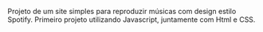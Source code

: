 Projeto de um site simples para reproduzir músicas com design estilo Spotify.
Primeiro projeto utilizando Javascript, juntamente com Html e CSS.
